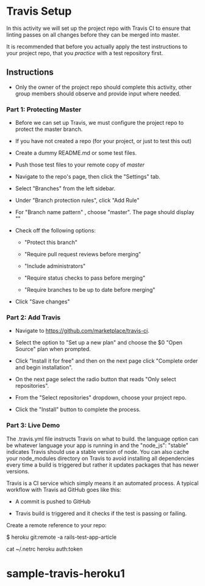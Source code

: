 # Travis Setup

In this activity we will set up the project repo with Travis CI to ensure that linting passes on all changes before they can be merged into master.

It is recommended that before you actually apply the test instructions to your project repo, that you _practice_ with a test repository first.

## Instructions

* Only the owner of the project repo should complete this activity, other group members should observe and provide input where needed.

### Part 1: Protecting Master

* Before we can set up Travis, we must configure the project repo to protect the master branch.

* If you have not created a repo (for your project, or just to test this out)

* Create a dummy README.md or some test files.

* Push those test files to your remote copy of _master_

* Navigate to the repo's page, then click the "Settings" tab.

* Select "Branches" from the left sidebar.

* Under "Branch protection rules", click "Add Rule"

* For "Branch name pattern" , choose "master". The page should display ""

* Check off the following options:

  * "Protect this branch"

  * "Require pull request reviews before merging"

  * "Include administrators"

  * "Require status checks to pass before merging"

  * "Require branches to be up to date before merging"

* Click "Save changes"

### Part 2: Add Travis

* Navigate to <https://github.com/marketplace/travis-ci>.

* Select the option to "Set up a new plan" and choose the $0 "Open Source" plan when prompted.

* Click "Install it for free" and then on the next page click "Complete order and begin installation".

* On the next page select the radio button that reads "Only select repositories".

* From the "Select repositories" dropdown, choose your project repo.

* Click the "Install" button to complete the process.

### Part 3: Live Demo

The .travis.yml file instructs Travis on what to build. the language option can be whatever language your app is running in and the "node_js": "stable" indicates Travis should use a stable version of node. You can also cache your node_modules directory on Travis to avoid installing all dependencies every time a build is triggered but rather it updates packages that has newer versions.


Travis is a CI service which simply means it an automated process. A typical workflow with Travis ad GitHub goes like this:

* A commit is pushed to GitHub

* Travis build is triggered and it checks if the test is passing or failing.

Create a remote reference to your repo:

$ heroku git:remote -a rails-test-app-article


cat ~/.netrc
heroku auth:token
# sample-travis-heroku1
